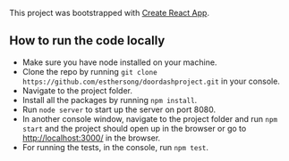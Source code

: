 This project was bootstrapped with [Create React App](https://github.com/facebookincubator/create-react-app).

## How to run the code locally

* Make sure you have node installed on your machine.
* Clone the repo by running `git clone https://github.com/esthersong/doordashproject.git` in your console.
* Navigate to the project folder. 
* Install all the packages by running `npm install`.
* Run `node server` to start up the server on port 8080.
* In another console window, navigate to the project folder and run `npm start` and the project should open up in the browser or go to [http://localhost:3000/](http://localhost:3000/) in the browser.
* For running the tests, in the console, run `npm test`.
